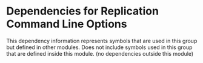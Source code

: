 
# Dependencies for Replication Command Line Options
This dependency information represents symbols that are used in this group but defined in other modules.  Does not include symbols used in this group that are defined inside this module.
(no dependencies outside this module)

